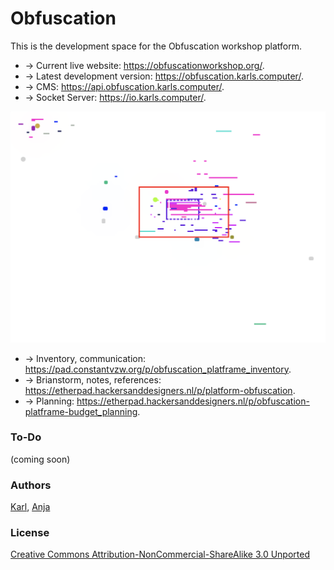 # Obfuscation

This is the development space for the Obfuscation workshop platform.  

- → Current live website: https://obfuscationworkshop.org/.
- → Latest development version: https://obfuscation.karls.computer/.
- → CMS: https://api.obfuscation.karls.computer/.
- → Socket Server: https://io.karls.computer/.  

![](minimap.png)

- → Inventory, communication: https://pad.constantvzw.org/p/obfuscation_platframe_inventory.
- → Brianstorm, notes, references: https://etherpad.hackersanddesigners.nl/p/platform-obfuscation.
- → Planning: https://etherpad.hackersanddesigners.nl/p/obfuscation-platframe-budget_planning.

### To-Do 

(coming soon)

### Authors

[Karl](https://moubarak.eu), [Anja](https://anjagroten.info/)

### License 

[Creative Commons Attribution-NonCommercial-ShareAlike 3.0 Unported](https://creativecommons.org/licenses/by-nc-sa/3.0/)






